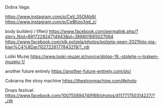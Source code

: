
Dobra Vaga:

https://www.instagram.com/p/CeV_05OIAb9/
https://www.instagram.com/p/CeBhzo3gd_z/

body builderji / lifterji
https://www.facebook.com/permalink.php/?story_fbid=891722824714943&id=388601665027064
https://www.facebook.com/plk.polzela/photos/polzela-open-2021foto-pia-klan%C4%8Dar/1027226177843219/?_rdr


Loški Muzej
https://www.loski-muzej.si/novice/dolgo-19.-stoletje-v-loskem-muzeju-1/

another future entirely
https://another-future-entirely.com/slo/

Cukrarna the stroy machine
https://thestroymachine.com/#photo


Drops festival:
https://www.facebook.com/100755694749169/photos/411771750314227/?_rdr
